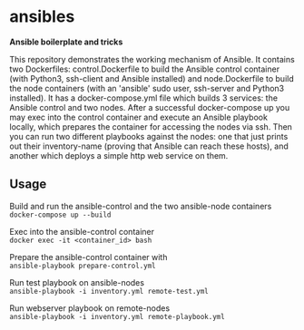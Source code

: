 # ansibles

**Ansible boilerplate and tricks**  

This repository demonstrates the working mechanism of Ansible. It contains two Dockerfiles: control.Dockerfile to build the Ansible control container (with Python3, ssh-client and Ansible installed) and node.Dockerfile to build the node containers (with an 'ansible' sudo user, ssh-server and Python3 installed). It has a docker-compose.yml file which builds 3 services: the Ansible control and two nodes. After a successful docker-compose up you may exec into the control container and execute an Ansible playbook locally, which prepares the container for accessing the nodes via ssh. Then you can run two different playbooks against the nodes: one that just prints out their inventory-name (proving that Ansible can reach these hosts), and another which deploys a simple http web service on them.  

## Usage

Build and run the ansible-control and the two ansible-node containers  
`docker-compose up --build`  

Exec into the ansible-control container  
`docker exec -it <container_id> bash`  

Prepare the ansible-control container with  
`ansible-playbook prepare-control.yml`  

Run test playbook on ansible-nodes  
`ansible-playbook -i inventory.yml remote-test.yml`  

Run webserver playbook on remote-nodes  
`ansible-playbook -i inventory.yml remote-playbook.yml`  
